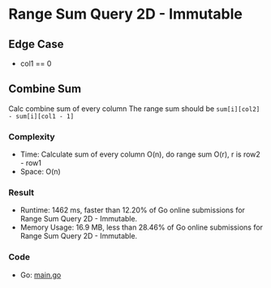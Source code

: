 # Range Sum Query 2D - Immutable
## Edge Case
- col1 == 0
## Combine Sum
Calc combine sum of every column
The range sum should be `sum[i][col2] - sum[i][col1 - 1]`
### Complexity
- Time: Calculate sum of every column O(n), do range sum O(r), r is row2 - row1
- Space: O(n)
### Result
- Runtime: 1462 ms, faster than 12.20% of Go online submissions for Range Sum Query 2D - Immutable.
- Memory Usage: 16.9 MB, less than 28.46% of Go online submissions for Range Sum Query 2D - Immutable.
### Code
- Go: [main.go](#maingo)
